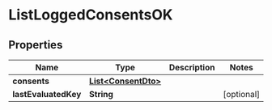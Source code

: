 # ListLoggedConsentsOK

## Properties

| Name                 | Type                                        | Description | Notes      |
| -------------------- | ------------------------------------------- | ----------- | ---------- |
| **consents**         | [**List&lt;ConsentDto&gt;**](ConsentDto.md) |             |            |
| **lastEvaluatedKey** | **String**                                  |             | [optional] |
